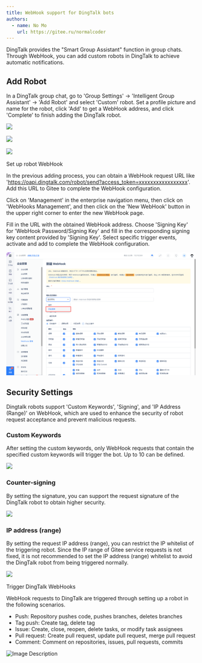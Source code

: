 ```yaml
---
title: WebHook support for DingTalk bots
authors:
  - name: No Mo
    url: https://gitee.ru/normalcoder
---
```


DingTalk provides the "Smart Group Assistant" function in group chats. Through WebHook, you can add custom robots in DingTalk to achieve automatic notifications.

## Add Robot

In a DingTalk group chat, go to 'Group Settings' -> 'Intelligent Group Assistant' -> 'Add Robot' and select 'Custom' robot. Set a profile picture and name for the robot, click 'Add' to get a WebHook address, and click 'Complete' to finish adding the DingTalk robot.

![](https://images.gitee.ru/uploads/images/2019/1219/194453_7c7ae14c_551147.png )

![](https://images.gitee.ru/uploads/images/2019/1219/194509_8cdbd130_551147.png )

![](https://images.gitee.ru/uploads/images/2019/1219/195953_08539aca_551147.png )

Set up robot WebHook

In the previous adding process, you can obtain a WebHook request URL like 'https://oapi.dingtalk.com/robot/send?access_token=xxxxxxxxxxxxxxxxx'. Add this URL to Gitee to complete the WebHook configuration.

Click on 'Management' in the enterprise navigation menu, then click on 'WebHooks Management', and then click on the 'New WebHook' button in the upper right corner to enter the new WebHook page.

Fill in the URL with the obtained WebHook address. Choose 'Signing Key' for 'WebHook Password/Signing Key' and fill in the corresponding signing key content provided by 'Signing Key'. Select specific trigger events, activate and add to complete the WebHook configuration.

![Signing Secret Key](./assets/webhooks-secret-key.png)

## Security Settings

Dingtalk robots support 'Custom Keywords', 'Signing', and 'IP Address (Range)' on WebHook, which are used to enhance the security of robot request acceptance and prevent malicious requests.

### Custom Keywords

After setting the custom keywords, only WebHook requests that contain the specified custom keywords will trigger the bot. Up to 10 can be defined.

![](https://images.gitee.ru/uploads/images/2019/1219/195006_2a5c79ea_551147.png )

### Counter-signing

By setting the signature, you can support the request signature of the DingTalk robot to obtain higher security.

![](https://images.gitee.ru/uploads/images/2019/1219/195809_ac4c9a91_551147.png )

### IP address (range)

By setting the request IP address (range), you can restrict the IP whitelist of the triggering robot. Since the IP range of Gitee service requests is not fixed, it is not recommended to set the IP address (range) whitelist to avoid the DingTalk robot from being triggered normally.

![](https://images.gitee.ru/uploads/images/2019/1219/195750_17d422d1_551147.png )

Trigger DingTalk WebHooks

WebHook requests to DingTalk are triggered through setting up a robot in the following scenarios.

- Push: Repository pushes code, pushes branches, deletes branches
- Tag push: Create tag, delete tag
- Issue: Create, close, reopen, delete tasks, or modify task assignees
- Pull request: Create pull request, update pull request, merge pull request
- Comment: Comment on repositories, issues, pull requests, commits

![Image Description](https://images.gitee.ru/uploads/images/2019/1009/161438_04ff173d_551147.png)